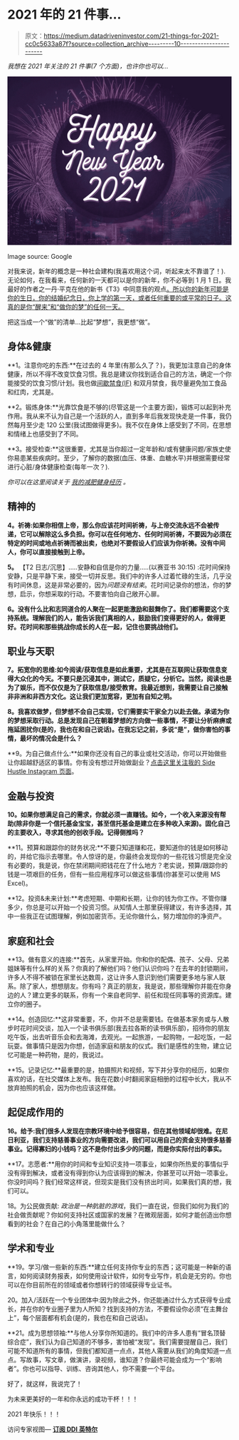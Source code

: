 # 2021 年的 21 件事…

> 原文：<https://medium.datadriveninvestor.com/21-things-for-2021-cc0c5633a87f?source=collection_archive---------10----------------------->

*我想在 2021 年关注的 21 件事(7 个方面)，也许你也可以…*

![](img/1024cc01a3804453cf6a3f6132655fb0.png)

Image source: Google

对我来说，新年的概念是一种社会建构(我喜欢用这个词，听起来太不靠谱了！).无论如何，在我看来，任何新的一天都可以是你的新年，你不必等到 1 月 1 日。我最好的作者之一丹·平克在他的新书《T3》中同意我的观点[。所以你的新年可能是你的生日，你的结婚纪念日，你上学的第一天，或者任何重要的或平常的日子。这真的是你“醒来”和“做你的梦”的任何一天。](https://www.amazon.com/When-Scientific-Secrets-Perfect-Timing/dp/0735210632/)

把这当成一个“做”的清单…比起“梦想”，我更想“做”。

## **身体&健康**

**1。注意你吃的东西:**在过去的 4 年里(有那么久了？)，我更加注意自己的身体健康，所以不得不改变饮食习惯。我总是建议你找到适合自己的方法，确定一个你能接受的饮食习惯/计划。我也做[间歇禁食(IF)](https://www.healthline.com/nutrition/intermittent-fasting-guide) 和双月禁食，我尽量避免加工食品和红肉，尤其是。

**2。锻炼身体:**光靠饮食是不够的(尽管这是一个主要方面)，锻炼可以起到补充作用。我从来不认为自己是一个活跃的人，直到多年后我发现快走是一件事，我仍然每月至少走 120 公里(我试图做得更多)。我不仅在身体上感受到了不同，在思想和情绪上也感受到了不同。

**3。接受检查:**这很重要，尤其是当你超过一定年龄和/或有健康问题/家族史使你易患某些疾病时。至少，了解你的数据(血压、体重、血糖水平)并根据需要经常进行心脏/身体健康检查(每年一次？).

*你可以在这里阅读关于* [*我的减肥健身经历*](https://oritsega.medium.com/the-journey-to-losing-30kg-b677565f6190) *。*

## 精神的

**4。祈祷:如果你相信上帝，那么你应该花时间祈祷，与上帝交流永远不会被传递，它可以解除这么多负担。你可以在任何地方、任何时间祈祷，不要因为必须在特定的时间或地点祈祷而被出卖，也绝对不要假设人们应该为你祈祷。没有中间人，你可以直接接触到上帝。**

**5。** 【T2 日志/沉思】…..安静和自信是你的力量…..(以赛亚书 30:15) :花时间保持安静，只是平静下来，接受一切并反思。我们中的许多人过着忙碌的生活，几乎没有时间休息，这是非常必要的，因为*问题没有结束*。花时间记录你的想法，你的梦想，启示，你想采取的行动。不要害怕向自己敞开心扉。

**6。没有什么比和志同道合的人聚在一起更能激励和鼓舞你了。我们都需要这个支持系统。理解我们的人，能告诉我们真相的人，鼓励我们变得更好的人，做得更好。花时间和那些挑战你成长的人在一起，记住也要挑战他们。**

## 职业与天职

**7。拓宽你的思维:如今阅读/获取信息是如此重要，尤其是在互联网让获取信息变得大众化的今天。不要只是沉浸其中，测试它，质疑它，分析它。当然，阅读也是为了娱乐，而不仅仅是为了获取信息/接受教育。我最近想到，我需要让自己接触非非洲和非西方文化。这让我们更加宽容，更加有自知之明。**

**8。我喜欢做梦，但梦想不会自己实现，它们需要实干家全力以赴去做。承诺为你的梦想采取行动。总是发现自己在朝着梦想的方向做一些事情，不要让分析麻痹或拖延困扰你(是的，我也在和自己说话)。在我忘记之前，多说“是”，做你害怕的事情，最坏的情况会是什么？**

**9。为自己做点什么:**如果你还没有自己的事业或社交活动，你可以开始做些让你超越舒适区的事情。你有没有想过开始做副业？[点击这里关注我的 Side Hustle Instagram 页面](https://www.instagram.com/sidehustleng/)。

## 金融与投资

**10。如果你想满足自己的需求，你就必须一直赚钱。如今，一个收入来源没有帮助(除非你是一个信托基金宝宝，甚至信托基金是建立在多种收入来源)。固化自己的主要收入，寻求其他的创收手段。记得侧推吗？**

**11。预算和跟踪你的财务状况:**不要只知道赚和花，要知道你的钱是如何移动的，并给它指示去哪里。令人惊讶的是，你最终会发现你的一些花钱习惯是完全没有必要的，我是说，你在禁闭期间把钱花在了什么地方？老实说，预算/跟踪你的钱是一项艰巨的任务，但有一些应用程序可以做这些事情(你甚至可以使用 MS Excel)。

**12。投资&未来计划:**考虑短期、中期和长期，让你的钱为你工作。不管你赚多少，你总是可以开始一个投资习惯。从知情人士那里获得建议，有许多选择，其中一些我正在试图理解，例如加密货币。无论你做什么，努力增加你的净资产。

## 家庭和社会

**13。做有意义的连接:**首先，从家里开始。你和你的配偶、孩子、父母、兄弟姐妹等有什么样的关系？你真的了解他们吗？他们认识你吗？在去年的封锁期间，许多人不得不被锁在家里长达数周，这让许多人意识到他们需要更多地与家人联系。除了家人，想想朋友。你有吗？真正的朋友，我是说，那些理解你并能在你身边的人？建立更多的联系，你有一个来自老同学、前任和现任同事等的资源库。建立你的圈子。

**14。创造回忆:**这非常重要，不，你并不总是需要钱。在做基本家务或与人散步时花时间交谈，加入一个读书俱乐部(我去拉各斯的读书俱乐部)，招待你的朋友吃午饭，出去听音乐会和去海滩，去观光。一起旅游，一起购物，一起吃饭，一起玩耍。做事情只是因为你想，创造家庭和朋友的仪式。我们是感性的生物，建立记忆可能是一种药物，是的，我说过。

**15。记录记忆:**最重要的是，拍摄照片和视频，写下并分享你的经历，如果你喜欢的话，在社交媒体上发布。我在花数小时翻阅家庭相册的过程中长大，我从不放弃拍照的机会，因为你也应该这样做。

## 起促成作用的

**16。给予:我们很多人发现在宗教环境中给予很容易，但在其他领域却很难。在尼日利亚，我们支持慈善事业的方向需要改进，我们可以用自己的资金支持很多慈善事业。记得寡妇的小钱吗？这不是你付出多少的问题，而是你实际付出的事实。**

**17。志愿者:**用你的时间和专业知识支持一项事业，如果你所热爱的事情似乎没有得到解决，或者没有得到你认为应该得到的解决，你甚至可以开始一项事业。你没时间吗？我们经常这样说，但现实是我们没有挤出时间，如果我们真的想，我们可以。

18。为公民做贡献: *政治是一种肮脏的游戏*，我们一直在说，但我们如何为我们的社会做贡献呢？你如何支持社区或国家的发展？在微观层面，如何才能创造出你想看到的社会？在自己的小角落里能做什么？

## 学术和专业

**19。学习/做一些新的东西:**建立任何支持你专业的东西；这可能是一种新的语言，如何阅读财务报表，如何使用设计软件，如何专业写作，机会是无穷的。你也可以在你目前所在的领域或者你想转行的领域获得专业证书。

20。加入/活跃在一个专业团体中:因为除此之外，你还能通过什么方式获得专业成长，并在你的专业圈子里为人所知？找到支持的方法，不要假设你必须“在主舞台上”，每个层面都有机会(是的，我也在和自己说话)。

**21。成为思想领袖:**与他人分享你所知道的。我们中的许多人患有“冒名顶替综合症”，我们认为自己知道的不够多，害怕被“发现”。我们需要提醒自己，我们可能不知道所有的事情，但我们都知道一点点，其他人需要从我们的角度知道一点点。写故事，写文章，做演讲，录视频，谁知道？你最终可能会成为一个“影响者”。你也可以指导、训练、咨询其他人，你不需要一个平台。

好了，就这样，我说完了！

为未来更美好的一年和你永远的成功干杯！！！

2021 年快乐！！！

访问专家视图— [**订阅 DDI 英特尔**](https://datadriveninvestor.com/ddi-intel)